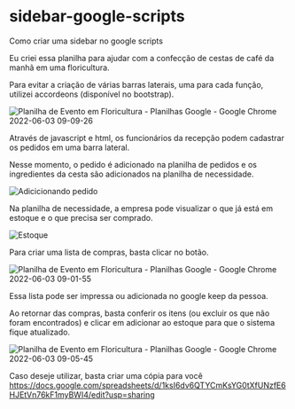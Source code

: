 # sidebar-google-scripts
Como criar uma sidebar no google scripts

Eu criei essa planilha para ajudar com a confecção de cestas de café da manhã em uma floricultura.

Para evitar a criação de várias barras laterais, uma para cada função, utilizei accordeons (disponível no bootstrap).

![Planilha de Evento em Floricultura - Planilhas Google - Google Chrome 2022-06-03 09-09-26](https://user-images.githubusercontent.com/52570539/171851005-6ff8960d-c7da-4b26-ab7e-5e4539707c12.gif)

Através de javascript e html, os funcionários da recepção podem cadastrar os pedidos em uma barra lateral.

Nesse momento, o pedido é adicionado na planilha de pedidos e os ingredientes da cesta são adicionados na planilha de necessidade.

![Adicicionando pedido](https://user-images.githubusercontent.com/52570539/171849353-d7bab916-22db-43e4-8028-ecd960c57079.gif)

Na planilha de necessidade, a empresa pode visualizar o que já está em estoque e o que precisa ser comprado.

![Estoque](https://user-images.githubusercontent.com/52570539/171849603-b0ce13a2-239e-48b7-b920-44af79991a98.png)

Para criar uma lista de compras, basta clicar no botão.

![Planilha de Evento em Floricultura - Planilhas Google - Google Chrome 2022-06-03 09-01-55](https://user-images.githubusercontent.com/52570539/171849967-89f6ae3f-da96-4d61-825b-a38b5c5c50b8.gif)

Essa lista pode ser impressa ou adicionada no google keep da pessoa.

Ao retornar das compras, basta conferir os itens (ou excluir os que não foram encontrados) e clicar em adicionar ao estoque para que o sistema fique atualizado.

![Planilha de Evento em Floricultura - Planilhas Google - Google Chrome 2022-06-03 09-05-45](https://user-images.githubusercontent.com/52570539/171850369-867780cc-5d45-4848-ab23-ab9361483ea7.gif)

Caso deseje utilizar, basta criar uma cópia para você
https://docs.google.com/spreadsheets/d/1ksI6dv6QTYCmKsYG0tXfUNzfE6HJEtVn76kF1myBWI4/edit?usp=sharing
